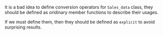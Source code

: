 It is a bad idea to define conversion operators for `Sales_data` class, they should be defined as oridinary member functions to describe their usages.

If we must define them, then they should be defined as `explicit` to avoid surprising results.
